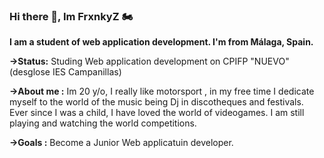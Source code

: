 ### Hi there 👋, Im FrxnkyZ 🏍️
**I am a student of web application development. I'm from Málaga, Spain.**

**→Status:** 
Studing Web application development on CPIFP "NUEVO" (desglose IES Campanillas)


**→About me :**
 Im 20 y/o, I really like motorsport , in my free time I dedicate myself to the world of the music being Dj in discotheques and festivals.
 Ever since I was a child, I have loved the world of videogames. I am still playing and watching the world competitions. 

 
 **→Goals :**
Become a Junior Web applicatuin developer.
